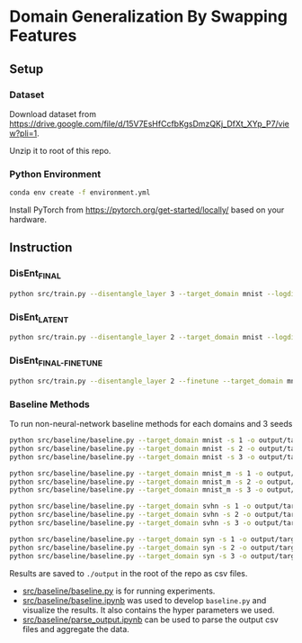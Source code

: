 # Domain Generalization By Swapping Features

## Setup

### Dataset

Download dataset from https://drive.google.com/file/d/15V7EsHfCcfbKgsDmzQKj_DfXt_XYp_P7/view?pli=1. 

Unzip it to root of this repo.

### Python Environment

```bash
conda env create -f environment.yml
```

Install PyTorch from https://pytorch.org/get-started/locally/ based on your hardware.

## Instruction

### $\text{DisEnt}_{\text{FINAL}}$
```bash
python src/train.py --disentangle_layer 3 --target_domain mnist --logdir result/method1
```

### $\text{DisEnt}_{\text{LATENT}}$
```bash
python src/train.py --disentangle_layer 2 --target_domain mnist --logdir result/method2
```

### $\text{DisEnt}_{\text{FINAL-FINETUNE}}$
```bash
python src/train.py --disentangle_layer 2 --finetune --target_domain mnist --logdir result/method3
```


### Baseline Methods

To run non-neural-network baseline methods for each domains and 3 seeds

```bash
python src/baseline/baseline.py --target_domain mnist -s 1 -o output/target-mnist-seed-1.csv
python src/baseline/baseline.py --target_domain mnist -s 2 -o output/target-mnist-seed-2.csv
python src/baseline/baseline.py --target_domain mnist -s 3 -o output/target-mnist-seed-3.csv

python src/baseline/baseline.py --target_domain mnist_m -s 1 -o output/target-mnist_m-seed-1.csv
python src/baseline/baseline.py --target_domain mnist_m -s 2 -o output/target-mnist_m-seed-2.csv
python src/baseline/baseline.py --target_domain mnist_m -s 3 -o output/target-mnist_m-seed-3.csv

python src/baseline/baseline.py --target_domain svhn -s 1 -o output/target-svhn-seed-1.csv
python src/baseline/baseline.py --target_domain svhn -s 2 -o output/target-svhn-seed-2.csv
python src/baseline/baseline.py --target_domain svhn -s 3 -o output/target-svhn-seed-3.csv

python src/baseline/baseline.py --target_domain syn -s 1 -o output/target-syn-seed-1.csv
python src/baseline/baseline.py --target_domain syn -s 2 -o output/target-syn-seed-2.csv
python src/baseline/baseline.py --target_domain syn -s 3 -o output/target-syn-seed-3.csv
```

Results are saved to `./output` in the root of the repo as csv files.

- [src/baseline/baseline.py](src/baseline/baseline.py) is for running experiments.
- [src/baseline/baseline.ipynb](src/baseline/baseline.ipynb) was used to develop `baseline.py` and visualize the results. It also contains the hyper parameters we used.
- [src/baseline/parse_output.ipynb](src/baseline/parse_output.ipynb) can be used to parse the output csv files and aggregate the data.


